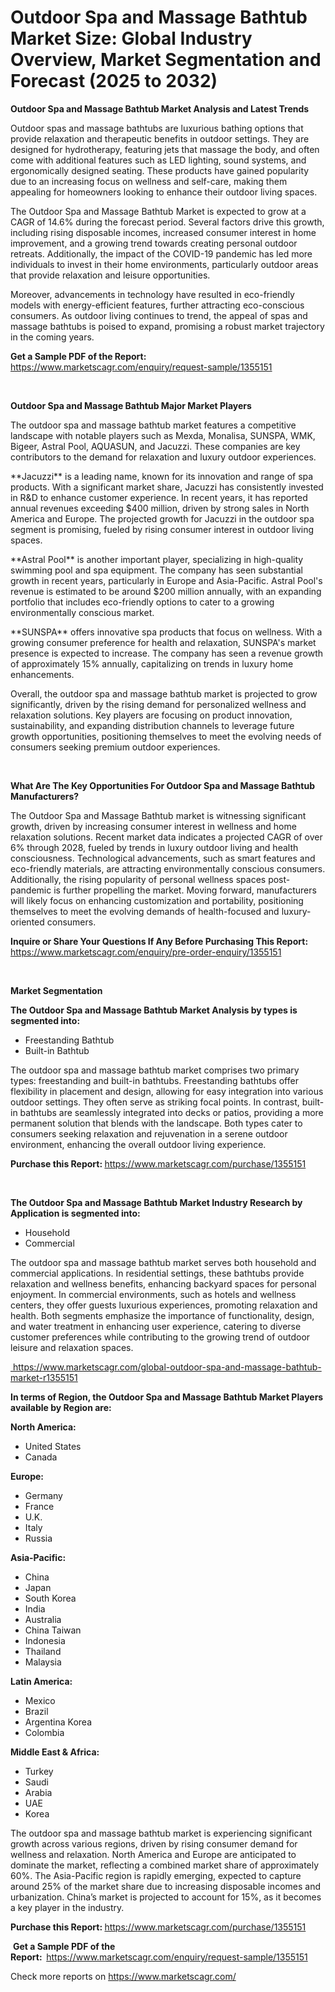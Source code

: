 <p><h1>Outdoor Spa and Massage Bathtub Market Size: Global Industry Overview, Market Segmentation and Forecast (2025 to 2032)</h1></p><p><strong>Outdoor Spa and Massage Bathtub Market Analysis and Latest Trends</strong></p>
<p><p>Outdoor spas and massage bathtubs are luxurious bathing options that provide relaxation and therapeutic benefits in outdoor settings. They are designed for hydrotherapy, featuring jets that massage the body, and often come with additional features such as LED lighting, sound systems, and ergonomically designed seating. These products have gained popularity due to an increasing focus on wellness and self-care, making them appealing for homeowners looking to enhance their outdoor living spaces.</p><p>The Outdoor Spa and Massage Bathtub Market is expected to grow at a CAGR of 14.6% during the forecast period. Several factors drive this growth, including rising disposable incomes, increased consumer interest in home improvement, and a growing trend towards creating personal outdoor retreats. Additionally, the impact of the COVID-19 pandemic has led more individuals to invest in their home environments, particularly outdoor areas that provide relaxation and leisure opportunities.</p><p>Moreover, advancements in technology have resulted in eco-friendly models with energy-efficient features, further attracting eco-conscious consumers. As outdoor living continues to trend, the appeal of spas and massage bathtubs is poised to expand, promising a robust market trajectory in the coming years.</p></p>
<p><strong>Get a Sample PDF of the Report:&nbsp;</strong> <a href="https://www.marketscagr.com/enquiry/request-sample/1355151?utm_campaign=2326&utm_medium=2&utm_source=Github&utm_content=ia&utm_term=10022025&utm_id=outdoor-spa-and-massage-bathtub">https://www.marketscagr.com/enquiry/request-sample/1355151</a></p>
<p>&nbsp;</p>
<p><strong>Outdoor Spa and Massage Bathtub Major Market Players</strong></p>
<p><p>The outdoor spa and massage bathtub market features a competitive landscape with notable players such as Mexda, Monalisa, SUNSPA, WMK, Bigeer, Astral Pool, AQUASUN, and Jacuzzi. These companies are key contributors to the demand for relaxation and luxury outdoor experiences.</p><p>**Jacuzzi** is a leading name, known for its innovation and range of spa products. With a significant market share, Jacuzzi has consistently invested in R&D to enhance customer experience. In recent years, it has reported annual revenues exceeding $400 million, driven by strong sales in North America and Europe. The projected growth for Jacuzzi in the outdoor spa segment is promising, fueled by rising consumer interest in outdoor living spaces.</p><p>**Astral Pool** is another important player, specializing in high-quality swimming pool and spa equipment. The company has seen substantial growth in recent years, particularly in Europe and Asia-Pacific. Astral Pool's revenue is estimated to be around $200 million annually, with an expanding portfolio that includes eco-friendly options to cater to a growing environmentally conscious market.</p><p>**SUNSPA** offers innovative spa products that focus on wellness. With a growing consumer preference for health and relaxation, SUNSPA's market presence is expected to increase. The company has seen a revenue growth of approximately 15% annually, capitalizing on trends in luxury home enhancements.</p><p>Overall, the outdoor spa and massage bathtub market is projected to grow significantly, driven by the rising demand for personalized wellness and relaxation solutions. Key players are focusing on product innovation, sustainability, and expanding distribution channels to leverage future growth opportunities, positioning themselves to meet the evolving needs of consumers seeking premium outdoor experiences.</p></p>
<p>&nbsp;</p>
<p><strong>What Are The Key Opportunities For Outdoor Spa and Massage Bathtub Manufacturers?</strong></p>
<p><p>The Outdoor Spa and Massage Bathtub market is witnessing significant growth, driven by increasing consumer interest in wellness and home relaxation solutions. Recent market data indicates a projected CAGR of over 6% through 2028, fueled by trends in luxury outdoor living and health consciousness. Technological advancements, such as smart features and eco-friendly materials, are attracting environmentally conscious consumers. Additionally, the rising popularity of personal wellness spaces post-pandemic is further propelling the market. Moving forward, manufacturers will likely focus on enhancing customization and portability, positioning themselves to meet the evolving demands of health-focused and luxury-oriented consumers.</p></p>
<p><strong>Inquire or Share Your Questions If Any Before Purchasing This Report:</strong> <a href="https://www.marketscagr.com/enquiry/pre-order-enquiry/1355151?utm_campaign=2326&utm_medium=2&utm_source=Github&utm_content=ia&utm_term=10022025&utm_id=outdoor-spa-and-massage-bathtub">https://www.marketscagr.com/enquiry/pre-order-enquiry/1355151</a></p>
<p>&nbsp;</p>
<p><strong>Market Segmentation</strong></p>
<p><strong>The Outdoor Spa and Massage Bathtub Market Analysis by types is segmented into:</strong></p>
<p><ul><li>Freestanding Bathtub</li><li>Built-in Bathtub</li></ul></p>
<p><p>The outdoor spa and massage bathtub market comprises two primary types: freestanding and built-in bathtubs. Freestanding bathtubs offer flexibility in placement and design, allowing for easy integration into various outdoor settings. They often serve as striking focal points. In contrast, built-in bathtubs are seamlessly integrated into decks or patios, providing a more permanent solution that blends with the landscape. Both types cater to consumers seeking relaxation and rejuvenation in a serene outdoor environment, enhancing the overall outdoor living experience.</p></p>
<p><strong>Purchase this Report:&nbsp;</strong><a href="https://www.marketscagr.com/purchase/1355151?utm_campaign=2326&utm_medium=2&utm_source=Github&utm_content=ia&utm_term=10022025&utm_id=outdoor-spa-and-massage-bathtub">https://www.marketscagr.com/purchase/1355151</a></p>
<p>&nbsp;</p>
<p><strong>The Outdoor Spa and Massage Bathtub Market Industry Research by Application is segmented into:</strong></p>
<p><ul><li>Household</li><li>Commercial</li></ul></p>
<p><p>The outdoor spa and massage bathtub market serves both household and commercial applications. In residential settings, these bathtubs provide relaxation and wellness benefits, enhancing backyard spaces for personal enjoyment. In commercial environments, such as hotels and wellness centers, they offer guests luxurious experiences, promoting relaxation and health. Both segments emphasize the importance of functionality, design, and water treatment in enhancing user experience, catering to diverse customer preferences while contributing to the growing trend of outdoor leisure and relaxation spaces.</p></p>
<p><a href="https://www.marketscagr.com/global-outdoor-spa-and-massage-bathtub-market-r1355151?utm_campaign=2326&utm_medium=2&utm_source=Github&utm_content=ia&utm_term=10022025&utm_id=outdoor-spa-and-massage-bathtub">&nbsp;https://www.marketscagr.com/global-outdoor-spa-and-massage-bathtub-market-r1355151</a></p>
<p><strong>In terms of Region, the Outdoor Spa and Massage Bathtub Market Players available by Region are:</strong></p>
<p>
    <p> <strong> North America: </strong>
        <ul>
            <li>United States</li>
            <li>Canada</li>
        </ul>
        </p> 
    <p> <strong> Europe: </strong>
        <ul>
            <li>Germany</li>
            <li>France</li>
            <li>U.K.</li>
            <li>Italy</li>
            <li>Russia</li>
        </ul>
        </p> 
    <p> <strong> Asia-Pacific: </strong>
        <ul>
            <li>China</li>
            <li>Japan</li>
            <li>South Korea</li>
            <li>India</li>
            <li>Australia</li>
            <li>China Taiwan</li>
            <li>Indonesia</li>
            <li>Thailand</li>
            <li>Malaysia</li>
        </ul>
        </p> 
    <p> <strong> Latin America: </strong>
        <ul>
            <li>Mexico</li>
            <li>Brazil</li>
            <li>Argentina Korea</li>
            <li>Colombia</li>
        </ul>
        </p> 
    <p> <strong> Middle East & Africa: </strong>
        <ul>
            <li>Turkey</li>
            <li>Saudi</li>
            <li>Arabia</li>
            <li>UAE</li>
            <li>Korea</li>
        </ul>
    </p>
    </p>
<p><p>The outdoor spa and massage bathtub market is experiencing significant growth across various regions, driven by rising consumer demand for wellness and relaxation. North America and Europe are anticipated to dominate the market, reflecting a combined market share of approximately 60%. The Asia-Pacific region is rapidly emerging, expected to capture around 25% of the market share due to increasing disposable incomes and urbanization. China’s market is projected to account for 15%, as it becomes a key player in the industry.</p></p>
<p><strong>Purchase this Report: </strong><a href="https://www.marketscagr.com/purchase/1355151?utm_campaign=2326&utm_medium=2&utm_source=Github&utm_content=ia&utm_term=10022025&utm_id=outdoor-spa-and-massage-bathtub">https://www.marketscagr.com/purchase/1355151</a></p>
<p>&nbsp;<strong>Get a Sample PDF of the Report:&nbsp;&nbsp;</strong><a href="https://www.marketscagr.com/enquiry/request-sample/1355151?utm_campaign=2326&utm_medium=2&utm_source=Github&utm_content=ia&utm_term=10022025&utm_id=outdoor-spa-and-massage-bathtub">https://www.marketscagr.com/enquiry/request-sample/1355151</a></p>
<p><strong></strong></p>
<p>Check more reports on <a href="https://www.marketscagr.com/?utm_campaign=2326&utm_medium=2&utm_source=Github&utm_content=ia&utm_term=10022025&utm_id=outdoor-spa-and-massage-bathtub">https://www.marketscagr.com/</a></p>